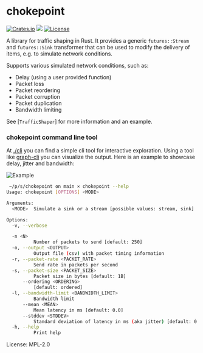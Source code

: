 # chokepoint

[![Crates.io](https://img.shields.io/crates/v/chokepoint)](https://crates.io/crates/chokepoint)
[![](https://docs.rs/chokepoint/badge.svg)](https://docs.rs/chokepoint)
[![License](https://img.shields.io/crates/l/chokepoint?color=informational&logo=mpl-2)](/LICENSE)

A library for traffic shaping in Rust. It provides a generic `futures::Stream` and `futures::Sink` transformer that
can be used to modify the delivery of items, e.g. to simulate network conditions.

Supports various simulated network conditions, such as:
- Delay (using a user provided function)
- Packet loss
- Packet reordering
- Packet corruption
- Packet duplication
- Bandwidth limiting

See [`TrafficShaper`] for more information and an example.

### chokepoint command line tool

At [./cli](./cli) you can find a simple cli tool for interactive exploration. Using a tool like [graph-cli](https://github.com/mcastorina/graph-cli/) you can visualize the output. Here is an example to showcase delay, jitter and bandwidth:

![Example](./docs/demo.png)

```sh
 ~/p/s/chokepoint on main ⨯ chokepoint --help
Usage: chokepoint [OPTIONS] <MODE>

Arguments:
  <MODE>  Simulate a sink or a stream [possible values: stream, sink]

Options:
  -v, --verbose

  -n <N>
          Number of packets to send [default: 250]
  -o, --output <OUTPUT>
          Output file (csv) with packet timing information
  -r, --packet-rate <PACKET_RATE>
          Send rate in packets per second
  -s, --packet-size <PACKET_SIZE>
          Packet size in bytes [default: 1B]
      --ordering <ORDERING>
          [default: ordered]
  -l, --bandwidth-limit <BANDWIDTH_LIMIT>
          Bandwidth limit
      --mean <MEAN>
          Mean latency in ms [default: 0.0]
      --stddev <STDDEV>
          Standard deviation of latency in ms (aka jitter) [default: 0.0]
  -h, --help
          Print help
```

License: MPL-2.0
